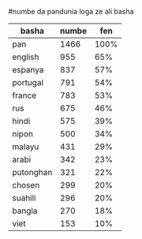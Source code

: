 #numbe da pandunia loga ze ali basha

| basha | numbe | fen |
|-------|-------|-----|
| pan | 1466 | 100% |
| english | 955 | 65% |
| espanya | 837 | 57% |
| portugal | 791 | 54% |
| france | 783 | 53% |
| rus | 675 | 46% |
| hindi | 575 | 39% |
| nipon | 500 | 34% |
| malayu | 431 | 29% |
| arabi | 342 | 23% |
| putonghan | 321 | 22% |
| chosen | 299 | 20% |
| suahili | 296 | 20% |
| bangla | 270 | 18% |
| viet | 153 | 10% |
